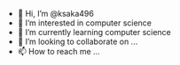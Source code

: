 - 👋 Hi, I’m @ksaka496
- 👀 I’m interested in computer science
- 🌱 I’m currently learning  computer science
- 💞️ I’m looking to collaborate on ...
- 📫 How to reach me ...

<!---
ksaka496/ksaka496 is a ✨ special ✨ repository because its `README.md` (this file) appears on your GitHub profile.
You can click the Preview link to take a look at your changes.
--->
